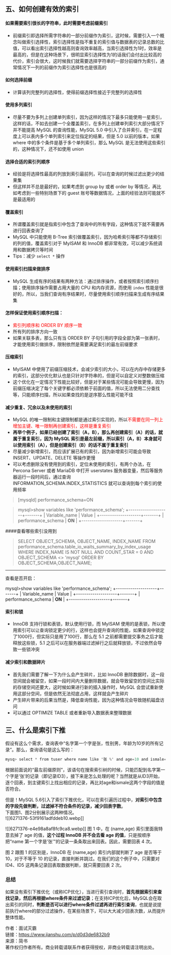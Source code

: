 ## 五、如何创建有效的索引

#### 如果需要索引很长的字符串，此时需要考虑前缀索引

-   前缀索引即选择所需字符串的一部分前缀作为索引，这时候，需要引入一个概念叫做索引选择性，索引选择性是指不重复的索引值与数据表的记录总数的比值，可以看出索引选择性越高则查询效率越高，当索引选择性为1时，效率是最高的，但是在这种场景下，很明显索引选择性为1的话我们会付出比较高的代价，索引会很大，这时候我们就需要选择字符串的一部分前缀作为索引，通常情况下一列的前缀作为索引选择性也是很高的

#### 如何选择前缀

-   计算该列完整列的选择性，使得前缀选择性接近于完整列的选择性

#### 使用多列索引

-   尽量不要为多列上创建单列索引，因为这样的情况下最多只能使用一星索引，这样的话，不如去创建一个全覆盖索引，在多列上创建单列索引大部分情况下并不能提高 MySQL 的查询性能，MySQL 5.0 中引入了合并索引，在一定程度上可以表内多个单列索引来定位指定的结果，但是 5.0 以前的版本，如果 where 中的多个条件是基于多个单列索引，那么 MySQL 是无法使用这些索引的，这种情况下，还不如使用 union

#### 选择合适的索引列顺序

-   经验是将选择性最高的列放到索引最前列，可以在查询的时候过滤出更少的结果集
-   但这样并不总是最好的，如果考虑到 group by 或者 order by 等情况，再比如考虑到一些特别场景下的 guest 账号等数据情况，上面的经验法则可能就不是最适用的

#### 覆盖索引

-   所谓覆盖索引就是指索引中包含了查询中的所有字段，这种情况下就不需要再进行回表查询了
-   MySQL 中只能使用 B-Tree 索引做覆盖索引，因为哈希索引等都不存储索引的列的值，覆盖索引对于 MyISAM 和 InnoDB 都非常有效，可以减少系统调用和数据拷贝等时间
-   Tips：减少 `select *` 操作

#### 使用索引扫描来做排序

-   MySQL 生成有序的结果有两种方法：通过排序操作，或者按照索引顺序扫描；使用排序操作需要占用大量的 CPU 和内存资源，而使用 `index` 性能是很好的，所以，当我们查询有序结果时，尽量使用索引顺序扫描来生成有序结果集

#### 怎样保证使用索引顺序扫描：

-   <font color=red>索引列顺序和 ORDER BY 顺序一致</font>
-   所有列的排序方向一致
-   如果关联多表，那么只有当 ORDER BY 子句引用的字段全部为第一张表时，才能使用索引做排序，限制依然是需要满足索引的最左前缀要求

#### 压缩索引

-   MyISAM 中使用了前缀压缩技术，会减少索引的大小，可以在内存中存储更多的索引，这部分优化默认也是只针对字符串的，但是可以自定义对整数做压缩
-   这个优化在一定情况下性能比较好，但是对于某些情况可能会导致更慢，因为前缀压缩决定了每个关键字都必须依赖于前面的值，所以无法使用二分查找等，只能顺序扫描，所以如果查找的是逆序那么性能可能不佳

#### 减少重复、冗余以及未使用的索引

-   MySQL 的唯一限制和主键限制都是通过索引实现的，所以<font color=red>不需要在同一列上增加主键、唯一限制再创建索引，这样是重复索引</font>
-   **再举个例子，如果已经创建了索引（A，B），那么再创建索引（A）的话，就属于重复索引，因为 MySQL 索引是最左前缀，所以索引（A，B）本身就可以使用索引（A），但是创建索引（B）的话不属于重复索引**
-   尽量减少新增索引，而应该扩展已有的索引，因为新增索引可能会导致 INSERT、UPDATE、DELETE 等操作更慢
-   可以考虑删除没有使用到的索引，定位未使用的索引，有两个办法，在 Percona Server 或者 MariaDB 中打开 userstates 服务器变量，然后等服务器运行一段时间后，通过查询 INFORMATION_SCHEMA.INDEX_STATISTICS 就可以查询到每个索引的使用频率
>[mysqld]
performance_schema=ON

>mysql>show variables like 'performance_schema';
+--------------------+-------+
| Variable_name      | Value |
+--------------------+-------+
| performance_schema | **ON**    |
+--------------------+-------+

####查看哪些索引没用到
>SELECT
OBJECT_SCHEMA,
OBJECT_NAME,
INDEX_NAME
FROM performance_schema.table_io_waits_summary_by_index_usage
WHERE INDEX_NAME IS NOT NULL
AND COUNT_STAR = 0
AND OBJECT_SCHEMA <> 'mysql'
ORDER BY OBJECT_SCHEMA,OBJECT_NAME;
-----------------------------------

查看是否开启：

mysql>show variables like 'performance_schema';
+--------------------+-------+
| Variable_name      | Value |
+--------------------+-------+
| performance_schema | **ON**    |
+--------------------+-------+
#### 索引和锁

-   InnoDB 支持行锁和表锁，默认使用行锁，而 MyISAM 使用的是表锁，所以使用索引可以让查询锁定更少的行，这样也会提升查询的性能，如果查询中锁定了1000行，但实际只是用了100行，那么在 5.1 之前都需要提交事务之后才能释放这些锁，5.1 之后可以在服务器端过滤掉行之后就释放锁，不过依然会导致一些锁冲突

#### 减少索引和数据碎片

-   首先我们需要了解一下为什么会产生碎片，比如 InnoDB 删除数据时，这一段空间就会被留空，如果一段时间内大量删除数据，就会导致留空的空间比实际的存储空间还要大，这时候如果进行新的插入操作时，MySQL 会尝试重新使用这部分空间，但是依然无法彻底占用，这样就会产生碎片
-   产生碎片带来的后果当然是，降低查询性能，因为这种情况会导致随机磁盘访问
-   可以通过 OPTIMIZE TABLE 或者重新导入数据表来整理数据

## 三、什么是索引下推

假设有这么个需求，查询表中“名字第一个字是张，性别男，年龄为10岁的所有记录”。那么，查询语句是这么写的：

```csharp
mysq> select * from tuser where name like '张 %' and age=10 and ismale=1;
```

根据前面说的“最左前缀原则”，该语句在搜索索引树的时候，只能匹配到名字第一个字是‘张’的记录（即记录ID3），接下来是怎么处理的呢？当然就是从ID3开始，逐个回表，到主键索引上找出相应的记录，再比对age和ismale这两个字段的值是否符合。

但是！MySQL 5.6引入了索引下推优化，可以在索引遍历过程中，**对索引中包含的字段先做判断，过滤掉不符合条件的记录，减少回表字数**。  
下面图1、图2分别展示这两种情况。  
![[6271376-53f9161adfddeb10.webp]]

![[6271376-e4e98a8af8fc9ca8.webp]]
图 1 中，在 (name,age) 索引里面我特意去掉了 age 的值，**这个过程 InnoDB 并不会去看 age 的值**，只是按顺序把“name 第一个字是’张’”的记录一条条取出来回表。因此，需要回表 4 次。

图 2 跟图 1 的区别是，InnoDB 在 (name,age) 索引内部就判断了 age 是否等于 10，对于不等于 10 的记录，直接判断并跳过。在我们的这个例子中，只需要对 ID4、ID5 这两条记录回表取数据判断，就只需要回表 2 次。

### 总结

如果没有索引下推优化（或称ICP优化），当进行索引查询时，**首先根据索引来查找记录，然后再根据where条件来过滤记录**；在支持ICP优化后，MySQL会在取出索引的同时，**判断是否可以进行where条件过滤再进行索引查询**，也就是说提前执行where的部分过滤操作，在某些场景下，可以大大减少回表次数，从而提升整体性能。

  
  
作者：面试灭霸  
链接：https://www.jianshu.com/p/d0d3de6832b9  
来源：简书  
著作权归作者所有。商业转载请联系作者获得授权，非商业转载请注明出处。